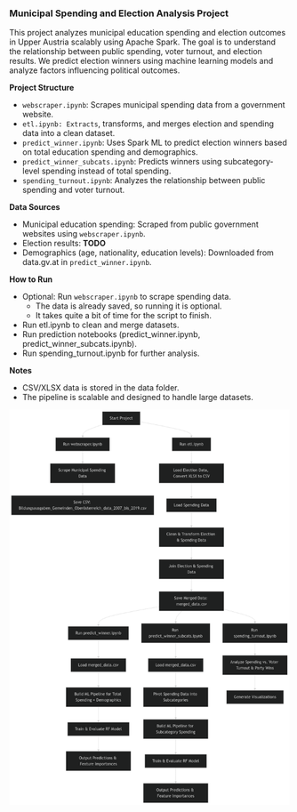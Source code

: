 ### Municipal Spending and Election Analysis Project

This project analyzes municipal education spending and election outcomes in Upper Austria scalably using Apache Spark. The goal is to understand the relationship between public spending, voter turnout, and election results. We predict election winners using machine learning models and analyze factors influencing political outcomes.

**Project Structure**
- `webscraper.ipynb`: Scrapes municipal spending data from a government website.
- `etl.ipynb: Extracts`, transforms, and merges election and spending data into a clean dataset.
- `predict_winner.ipynb`: Uses Spark ML to predict election winners based on total education spending and demographics.
- `predict_winner_subcats.ipynb`: Predicts winners using subcategory-level spending instead of total spending.
- `spending_turnout.ipynb`: Analyzes the relationship between public spending and voter turnout.

**Data Sources**
- Municipal education spending: Scraped from public government websites using `webscraper.ipynb`.
- Election results: **TODO**
- Demographics (age, nationality, education levels): Downloaded from data.gv.at in `predict_winner.ipynb`.

**How to Run**
- Optional: Run `webscraper.ipynb` to scrape spending data.
    - The data is already saved, so running it is optional.
    - It takes quite a bit of time for the script to finish.
- Run etl.ipynb to clean and merge datasets.
- Run prediction notebooks (predict_winner.ipynb, predict_winner_subcats.ipynb).
- Run spending_turnout.ipynb for further analysis.

**Notes**
- CSV/XLSX data is stored in the data folder.
- The pipeline is scalable and designed to handle large datasets.

![Project Flowchart](flowchart_mermaid.png)